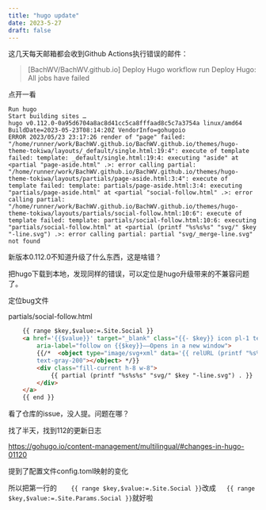 ```yaml
---
title: "hugo update"
date: 2023-5-27
draft: false
---
```

这几天每天邮箱都会收到Github Actions执行错误的邮件：
>[BachWV/BachWV.github.io] Deploy Hugo workflow run
>Deploy Hugo: All jobs have failed

点开一看

```
Run hugo
Start building sites … 
hugo v0.112.0-0a95d6704a8ac8d41cc5ca8fffaad8c5c7a3754a linux/amd64 BuildDate=2023-05-23T08:14:20Z VendorInfo=gohugoio
ERROR 2023/05/23 23:17:26 render of "page" failed: "/home/runner/work/BachWV.github.io/BachWV.github.io/themes/hugo-theme-tokiwa/layouts/_default/single.html:19:4": execute of template failed: template: _default/single.html:19:4: executing "aside" at <partial "page-aside.html" .>: error calling partial: "/home/runner/work/BachWV.github.io/BachWV.github.io/themes/hugo-theme-tokiwa/layouts/partials/page-aside.html:3:4": execute of template failed: template: partials/page-aside.html:3:4: executing "partials/page-aside.html" at <partial "social-follow.html" .>: error calling partial: "/home/runner/work/BachWV.github.io/BachWV.github.io/themes/hugo-theme-tokiwa/layouts/partials/social-follow.html:10:6": execute of template failed: template: partials/social-follow.html:10:6: executing "partials/social-follow.html" at <partial (printf "%s%s%s" "svg/" $key "-line.svg") .>: error calling partial: partial "svg/_merge-line.svg" not found
```

新版本0.112.0不知道升级了什么东西，这是啥错？

把hugo下载到本地，发现同样的错误，可以定位是hugo升级带来的不兼容问题了。

定位bug文件

partials/social-follow.html

```html
	{{ range $key,$value:=.Site.Social }}
	<a href='{{$value}}' target="_blank" class="{{- $key}} icon pl-1 text-eucalyptus-400 hover:text-java-400" title="{{- $key}} link" rel="noopener"
		aria-label="follow on {{$key}}——Opens in a new window">
		{{/*  <object type="image/svg+xml" data='{{ relURL (printf "%s%s%s" "svg/" $key ".svg") }}' class="w-12 h-12
		text-gray-200"></object> */}}
		<div class="fill-current h-8 w-8">
			{{ partial (printf "%s%s%s" "svg/" $key "-line.svg") . }}
		</div>
	</a>
	{{ end }}
```

看了仓库的issue，没人提。问题在哪？

找了半天，找到112的更新日志

https://gohugo.io/content-management/multilingual/#changes-in-hugo-01120

提到了配置文件config.toml映射的变化

所以把第一行的`	{{ range $key,$value:=.Site.Social }}`改成`	{{ range $key,$value:=.Site.Params.Social }}`就好啦
